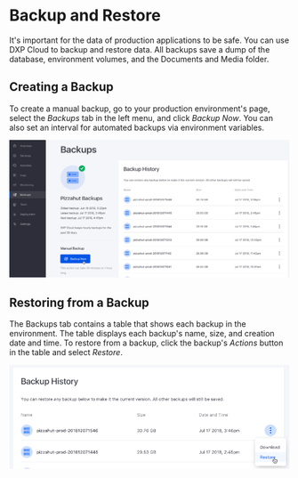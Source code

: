# Backup and Restore

It's important for the data of production applications to be safe. You can use 
DXP Cloud to backup and restore data. All backups save a dump of the database, 
environment volumes, and the Documents and Media folder. 

## Creating a Backup

To create a manual backup, go to your production environment's page, select the 
*Backups* tab in the left menu, and click *Backup Now*. You can also set an 
interval for automated backups via environment variables. 
<!-- How? -->

![Figure 1: You can create backups in DXP Cloud.](../../images/backups.png)

## Restoring from a Backup

The Backups tab contains a table that shows each backup in the environment. The 
table displays each backup's name, size, and creation date and time. To restore 
from a backup, click the backup's *Actions* button in the table and select 
*Restore*. 

![Figure 2: You can create backups in DXP Cloud.](../../images/backup-restore.png)
